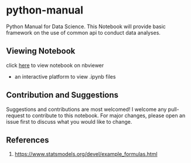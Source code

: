 # python-manual
Python Manual for Data Science. This Notebook will provide basic framework on the use of common api to conduct data analyses.

## Viewing Notebook
click [here](https://nbviewer.jupyter.org/github/khayweee/python-manual/blob/master/Python%20Cheatsheet.ipynb) to view notebook on nbviewer
- an interactive platform to view .ipynb files 
## Contribution and Suggestions
Suggestions and contributions are most welcomed! I welcome any pull-request to contribute to this notebook. For major changes, please open an issue first to discuss what you would like to change.

## References
1. https://www.statsmodels.org/devel/example_formulas.html
